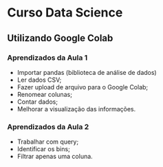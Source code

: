 # Curso Data Science
## Utilizando Google Colab

### Aprendizados da Aula 1
- Importar pandas (biblioteca de análise de dados)
- Ler dados CSV;
- Fazer upload de arquivo para o Google Colab;
- Renomear colunas;
- Contar dados;
- Melhorar a visualização das informações.

### Aprendizados da Aula 2
- Trabalhar com query;
- Identificar os bins;
- Filtrar apenas uma coluna.